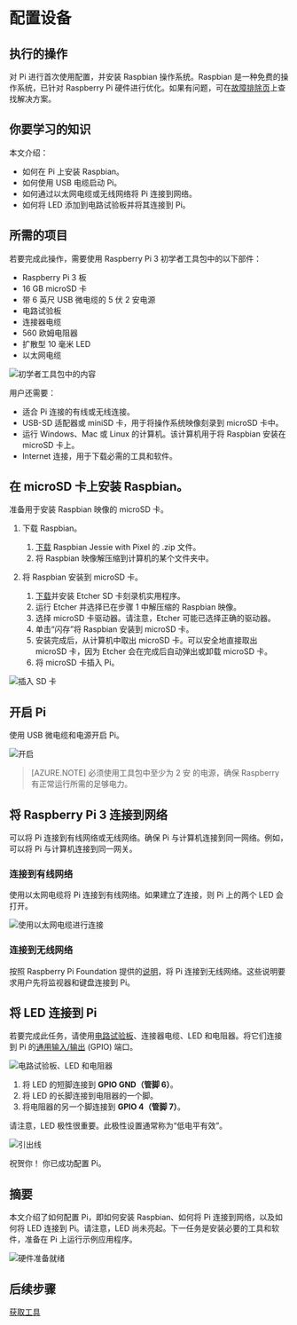 <properties
    pageTitle="配置设备 | Azure"
    description="对 Raspberry Pi 3 进行首次使用配置，并安装 Raspbian OS，这是一个免费操作系统，已针对 Raspberry Pi 硬件优化。"
    services="iot-hub"
    documentationcenter=""
    author="shizn"
    manager="timlt"
    tags=""
    keywords="安装 raspbian, raspbian 下载, 如何安装 raspbian, raspbian 安装程序, raspberry pi 安装 raspbian, raspberry pi 安装 os, raspberry pi sd 卡安装, raspberry pi 连接, 连接到 raspberry pi, raspberry pi 连接" />
<tags
    ms.assetid="43f7c2cf-f1a5-4dd5-93f0-7e546c6dc91e"
    ms.service="iot-hub"
    ms.devlang="node"
    ms.topic="article"
    ms.tgt_pltfrm="na"
    ms.workload="na"
    ms.date="3/21/2017"
    wacn.date="05/08/2017"
    ms.author="xshi" />  


# 配置设备
## 执行的操作
对 Pi 进行首次使用配置，并安装 Raspbian 操作系统。Raspbian 是一种免费的操作系统，已针对 Raspberry Pi 硬件进行优化。如果有问题，可在[故障排除页](/documentation/articles/iot-hub-raspberry-pi-kit-node-troubleshooting/)上查找解决方案。

## 你要学习的知识
本文介绍：

* 如何在 Pi 上安装 Raspbian。
* 如何使用 USB 电缆启动 Pi。
* 如何通过以太网电缆或无线网络将 Pi 连接到网络。
* 如何将 LED 添加到电路试验板并将其连接到 Pi。

## 所需的项目
若要完成此操作，需要使用 Raspberry Pi 3 初学者工具包中的以下部件：

* Raspberry Pi 3 板
* 16 GB microSD 卡
* 带 6 英尺 USB 微电缆的 5 伏 2 安电源
* 电路试验板
* 连接器电缆
* 560 欧姆电阻器
* 扩散型 10 毫米 LED
* 以太网电缆

![初学者工具包中的内容](./media/iot-hub-raspberry-pi-lessons/lesson1/starter_kit.jpg)  


用户还需要：

* 适合 Pi 连接的有线或无线连接。
* USB-SD 适配器或 miniSD 卡，用于将操作系统映像刻录到 microSD 卡中。
* 运行 Windows、Mac 或 Linux 的计算机。该计算机用于将 Raspbian 安装在 microSD 卡上。
* Internet 连接，用于下载必需的工具和软件。

## 在 microSD 卡上安装 Raspbian。
准备用于安装 Raspbian 映像的 microSD 卡。

1. 下载 Raspbian。

   1. [下载](https://www.raspberrypi.org/downloads/raspbian/) Raspbian Jessie with Pixel 的 .zip 文件。
   2. 将 Raspbian 映像解压缩到计算机的某个文件夹中。

2. 将 Raspbian 安装到 microSD 卡。

   1. [下载](https://www.etcher.io)并安装 Etcher SD 卡刻录机实用程序。
   2. 运行 Etcher 并选择已在步骤 1 中解压缩的 Raspbian 映像。
   3. 选择 microSD 卡驱动器。请注意，Etcher 可能已选择正确的驱动器。
   4. 单击“闪存”将 Raspbian 安装到 microSD 卡。
   5. 安装完成后，从计算机中取出 microSD 卡。可以安全地直接取出 microSD 卡，因为 Etcher 会在完成后自动弹出或卸载 microSD 卡。
   6. 将 microSD 卡插入 Pi。

![插入 SD 卡](./media/iot-hub-raspberry-pi-lessons/lesson1/insert_sdcard.jpg)  


## 开启 Pi
使用 USB 微电缆和电源开启 Pi。

![开启](./media/iot-hub-raspberry-pi-lessons/lesson1/micro_usb_power_on.jpg)  


> [AZURE.NOTE] 必须使用工具包中至少为 2 安 的电源，确保 Raspberry 有正常运行所需的足够电力。
> 
> 

## 将 Raspberry Pi 3 连接到网络
可以将 Pi 连接到有线网络或无线网络。确保 Pi 与计算机连接到同一网络。例如，可以将 Pi 与计算机连接到同一网关。

### 连接到有线网络
使用以太网电缆将 Pi 连接到有线网络。如果建立了连接，则 Pi 上的两个 LED 会打开。

![使用以太网电缆进行连接](./media/iot-hub-raspberry-pi-lessons/lesson1/connect_ethernet.jpg)  


### 连接到无线网络
按照 Raspberry Pi Foundation 提供的[说明](https://www.raspberrypi.org/learning/software-guide/wifi/)，将 Pi 连接到无线网络。这些说明要求用户先将监视器和键盘连接到 Pi。

## 将 LED 连接到 Pi
若要完成此任务，请使用[电路试验板](https://learn.sparkfun.com/tutorials/how-to-use-a-breadboard)、连接器电缆、LED 和电阻器。将它们连接到 Pi 的[通用输入/输出](https://www.raspberrypi.org/documentation/usage/gpio/) (GPIO) 端口。

![电路试验板、LED 和电阻器](./media/iot-hub-raspberry-pi-lessons/lesson1/breadboard_led_resistor.jpg)  


1. 将 LED 的短脚连接到 **GPIO GND（管脚 6）**。
2. 将 LED 的长脚连接到电阻器的一个脚。
3. 将电阻器的另一个脚连接到 **GPIO 4（管脚 7）**。

请注意，LED 极性很重要。此极性设置通常称为“低电平有效”。

![引出线](./media/iot-hub-raspberry-pi-lessons/lesson1/pinout_breadboard.png)  


祝贺你！ 你已成功配置 Pi。

## 摘要
本文介绍了如何配置 Pi，即如何安装 Raspbian、如何将 Pi 连接到网络，以及如何将 LED 连接到 Pi。请注意，LED 尚未亮起。下一任务是安装必要的工具和软件，准备在 Pi 上运行示例应用程序。

![硬件准备就绪](./media/iot-hub-raspberry-pi-lessons/lesson1/hardware_ready.jpg)  


## 后续步骤
[获取工具](/documentation/articles/iot-hub-raspberry-pi-kit-node-lesson1-get-the-tools-win32/)

<!---HONumber=Mooncake_0109_2017-->
<!--Update_Description:update wording-->